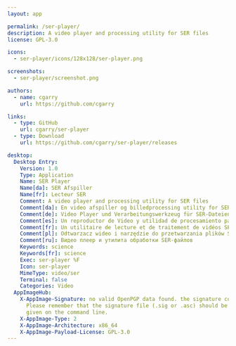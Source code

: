 ```yaml
---
layout: app

permalink: /ser-player/
description: A video player and processing utility for SER files
license: GPL-3.0

icons:
  - ser-player/icons/128x128/ser-player.png

screenshots:
  - ser-player/screenshot.png

authors:
  - name: cgarry
    url: https://github.com/cgarry

links:
  - type: GitHub
    url: cgarry/ser-player
  - type: Download
    url: https://github.com/cgarry/ser-player/releases

desktop:
  Desktop Entry:
    Version: 1.0
    Type: Application
    Name: SER Player
    Name[da]: SER Afspiller
    Name[fr]: Lecteur SER
    Comment: A video player and processing utility for SER files
    Comment[da]: En video afspiller og billedprocessing utility for SER format
    Comment[de]: Video Player und Verarbeitungswerkzeug für SER-Dateien
    Comment[es]: Un reproductor de Video y utilidad de procesamiento para archivos SER
    Comment[fr]: Un utilitaire de lecture et de traitement de vidéos SER
    Comment[pl]: Odtwarzacz wideo i narzędzie do przetwarzania plików SER
    Comment[ru]: Видео плеер и утилита обработки SER-файлов
    Keywords: science
    Keywords[fr]: science
    Exec: ser-player %F
    Icon: ser-player
    MimeType: video/ser
    Terminal: false
    Categories: Video
  AppImageHub:
    X-AppImage-Signature: no valid OpenPGP data found. the signature could not be verified.
      Please remember that the signature file (.sig or .asc) should be the first file
      given on the command line.
    X-AppImage-Type: 2
    X-AppImage-Architecture: x86_64
    X-AppImage-Payload-License: GPL-3.0
---
```

